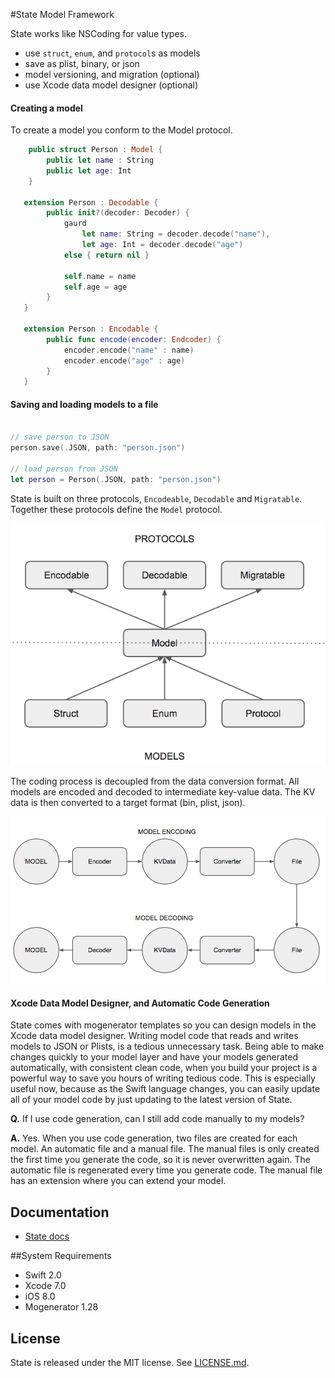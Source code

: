 #State Model Framework

State works like NSCoding for value types.

- use `struct`, `enum`, and `protocol`s  as models
- save as plist, binary, or json
- model versioning, and migration (optional)
- use Xcode data model designer (optional)

#### Creating a model

To create a model you conform to the Model protocol.

```swift
    public struct Person : Model {
        public let name : String
        public let age: Int
    }

   extension Person : Decodable {
        public init?(decoder: Decoder) {
            gaurd
                let name: String = decoder.decode("name"),
                let age: Int = decoder.decode("age")
            else { return nil }

            self.name = name
            self.age = age
        }
   }

   extension Person : Encodable {
        public func encode(encoder: Endcoder) {
            encoder.encode("name" : name)
            encoder.encode("age" : age)
        }
   }

```

#### Saving and loading models to a file
```swift

// save person to JSON
person.save(.JSON, path: "person.json")

// load person from JSON
let person = Person(.JSON, path: "person.json")


```


State is built on three protocols, `Encodeable`, `Decodable` and `Migratable`.  Together these protocols define the `Model` protocol.

![<Protocol Oriented>](Docs/Resources/diag2.png)



 The coding process is decoupled from the data conversion format. All models are encoded and decoded to intermediate key-value data. The KV data is then converted to a target format (bin, plist, json).

![<Protocol Oriented>](Docs/Resources/diag4.png)


#### Xcode Data Model Designer, and Automatic Code Generation
State comes with mogenerator templates so you can design models in the Xcode data model designer.  Writing model code that reads and writes models to JSON or Plists, is a tedious unnecessary task. Being able to make changes quickly to your model layer and have your models generated automatically, with consistent clean code, when you build your project is a powerful way to save you hours of writing tedious code. This is especially useful now, because as the Swift language changes, you can easily update all of your model code by just updating to the latest version of State.

**Q.** If I use code generation, can I still add code manually to my models?

**A.** Yes. When you use code generation, two files are created for each model. An automatic file and a manual file. The manual files is only created the first time you generate the code, so it is never overwritten again. The automatic file is regenerated every time you generate code. The manual file has an extension where you can extend your model.

## Documentation
- [ State docs](Docs/)

##System Requirements
- Swift 2.0
- Xcode 7.0
- iOS 8.0
- Mogenerator 1.28

## License

State is released under the MIT license. See
[LICENSE.md](https://github.com/STLabs/State/blob/master/LICENSE).
